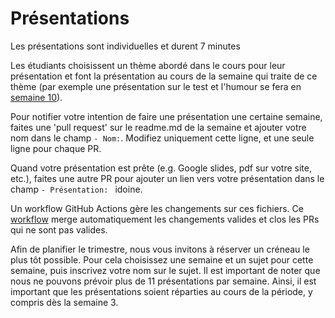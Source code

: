 # Présentations

Les présentations sont individuelles et durent 7 minutes

Les étudiants choisissent un thème abordé dans le cours pour leur présentation et font la présentation au cours de la semaine qui traite de ce thème (par exemple une présentation sur le test et l'humour se fera en [semaine 10](Semaine10/readme.md)).

Pour notifier votre intention de faire une présentation une certaine semaine, faites une 'pull request' sur le readme.md de la semaine et ajouter votre nom dans le champ ```- Nom:```. Modifiez uniquement cette ligne, et une seule ligne pour chaque PR. 

Quand votre présentation est prête (e.g. Google slides, pdf sur votre site, etc.), faites une autre PR pour ajouter un lien vers votre présentation dans le champ ```- Présentation: ``` idoine.

Un workflow GitHub Actions gère les changements sur ces fichiers. Ce [workflow](../.github/workflows/validate-presentation-selection.yml) merge automatiquement les changements valides et clos les PRs qui ne sont pas valides.

Afin de planifier le trimestre, nous vous invitons à réserver un créneau le plus tôt possible. Pour cela choisissez une semaine et un sujet pour cette semaine, puis inscrivez votre nom sur le sujet. Il est important de noter que nous ne pouvons prévoir plus de 11 présentations par semaine. Ainsi, il est important que les présentations soient réparties au cours de la période, y compris dès la semaine 3.